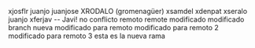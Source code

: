 xjosflr
juanjo juanjose
XRODALO (gromenagüer)
xsamdel
xdenpat
xseralo
juanjo
xferjav -- Javi!
no conflicto remoto
remote
modificado
modificado branch nueva
modificado para remoto
modificado para remoto 2
modificado para remoto 3
esta es la nueva rama
